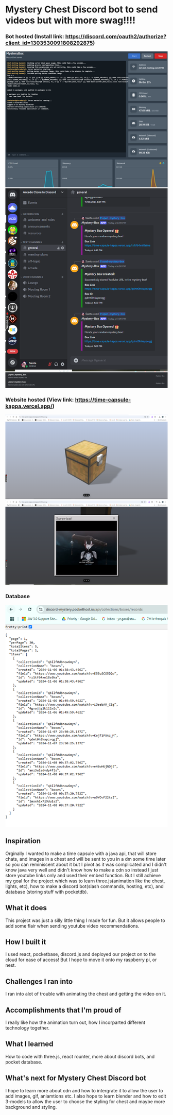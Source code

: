 # Mystery Chest Discord bot to send videos but with more swag!!!!

### Bot hosted (Install link: https://discord.com/oauth2/authorize?client_id=1303530091808292875)
![Hosted](image.png)
![alt text](image-1.png)
![alt text](image-2.png)

### Website hosted (View link: https://time-capsule-kappa.vercel.app/)
![alt text](image-3.png)
![alt text](image-4.png)

### Database
![alt text](image-5.png)

## Inspiration
Orginally I wanted to make a time capsule with a java api, that will store chats, and images in a chest and will be sent to you in a dm some time later so you can reminiscent about it but I pivot as it was complicated and I didn't know java very well and didn't know how to make a cdn so instead I just store youtube links only and used their embed function. But I still achieve my goal for the project which was to learn three.js(animation like the chest, lights, etc), how to make a discord bot(slash commands, hosting, etc), and database (storing stuff with pocketdb).

## What it does
This project was just a silly little thing I made for fun. But it allows people to add some flair when sending youtube video recommendations. 

## How I built it
I used react, pocketbase, discord.js and deployed our project on to the cloud for ease of access! But I hope to move it onto my raspberry pi, or nest.

## Challenges I ran into
I ran into alot of trouble with animating the chest and getting the video on it. 

## Accomplishments that I'm proud of
I really like how the animation turn out, how I incorparted different technology together.

## What I learned
How to code with three.js, react rounter, more about discord bots, and pocket database.

## What's next for Mystery Chest Discord bot
I hope to learn more about cdn and how to intergrate it to allow the user to add images, gif, aniamtions etc. I also hope to learn blender and how to edit 3-models to allow the user to choose the styling for chest and maybe more background and styling.
